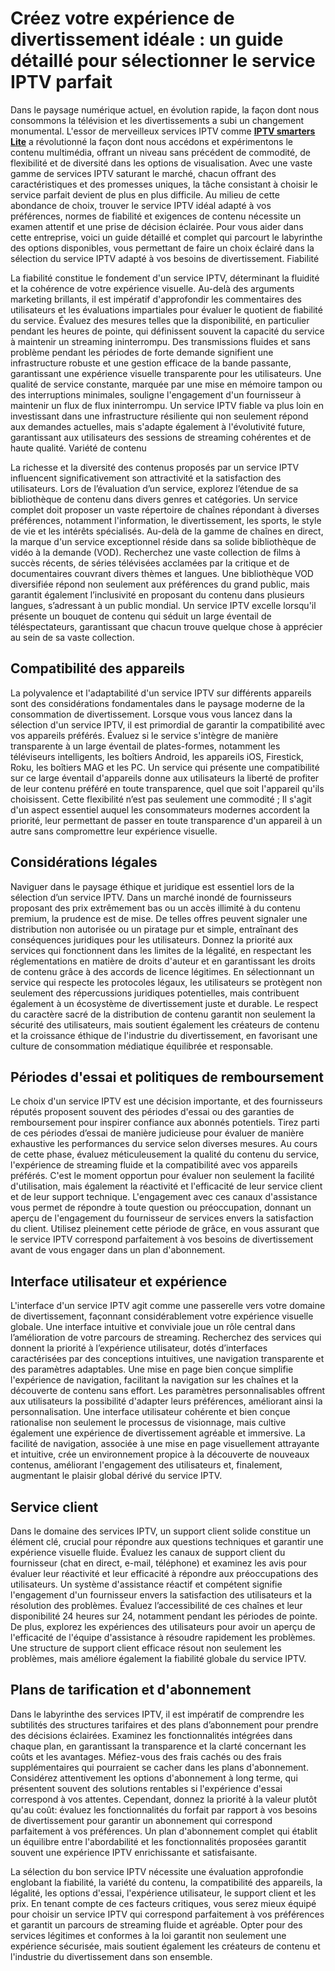 # Créez votre expérience de divertissement idéale : un guide détaillé pour sélectionner le service IPTV parfait

Dans le paysage numérique actuel, en évolution rapide, la façon dont nous consommons la télévision et les divertissements a subi un changement monumental. L'essor de merveilleux services IPTV comme [**IPTV smarters Lite**](https://smartersiptvpro.fr/) a révolutionné la façon dont nous accédons et expérimentons le contenu multimédia, offrant un niveau sans précédent de commodité, de flexibilité et de diversité dans les options de visualisation. Avec une vaste gamme de services IPTV saturant le marché, chacun offrant des caractéristiques et des promesses uniques, la tâche consistant à choisir le service parfait devient de plus en plus difficile. Au milieu de cette abondance de choix, trouver le service IPTV idéal adapté à vos préférences, normes de fiabilité et exigences de contenu nécessite un examen attentif et une prise de décision éclairée. Pour vous aider dans cette entreprise, voici un guide détaillé et complet qui parcourt le labyrinthe des options disponibles, vous permettant de faire un choix éclairé dans la sélection du service IPTV adapté à vos besoins de divertissement.
Fiabilité

La fiabilité constitue le fondement d'un service IPTV, déterminant la fluidité et la cohérence de votre expérience visuelle. Au-delà des arguments marketing brillants, il est impératif d'approfondir les commentaires des utilisateurs et les évaluations impartiales pour évaluer le quotient de fiabilité du service. Évaluez des mesures telles que la disponibilité, en particulier pendant les heures de pointe, qui définissent souvent la capacité du service à maintenir un streaming ininterrompu. Des transmissions fluides et sans problème pendant les périodes de forte demande signifient une infrastructure robuste et une gestion efficace de la bande passante, garantissant une expérience visuelle transparente pour les utilisateurs. Une qualité de service constante, marquée par une mise en mémoire tampon ou des interruptions minimales, souligne l'engagement d'un fournisseur à maintenir un flux de flux ininterrompu. Un service IPTV fiable va plus loin en investissant dans une infrastructure résiliente qui non seulement répond aux demandes actuelles, mais s'adapte également à l'évolutivité future, garantissant aux utilisateurs des sessions de streaming cohérentes et de haute qualité.
Variété de contenu

La richesse et la diversité des contenus proposés par un service IPTV influencent significativement son attractivité et la satisfaction des utilisateurs. Lors de l’évaluation d’un service, explorez l’étendue de sa bibliothèque de contenu dans divers genres et catégories. Un service complet doit proposer un vaste répertoire de chaînes répondant à diverses préférences, notamment l'information, le divertissement, les sports, le style de vie et les intérêts spécialisés. Au-delà de la gamme de chaînes en direct, la marque d'un service exceptionnel réside dans sa solide bibliothèque de vidéo à la demande (VOD). Recherchez une vaste collection de films à succès récents, de séries télévisées acclamées par la critique et de documentaires couvrant divers thèmes et langues. Une bibliothèque VOD diversifiée répond non seulement aux préférences du grand public, mais garantit également l’inclusivité en proposant du contenu dans plusieurs langues, s’adressant à un public mondial. Un service IPTV excelle lorsqu'il présente un bouquet de contenu qui séduit un large éventail de téléspectateurs, garantissant que chacun trouve quelque chose à apprécier au sein de sa vaste collection.

  

## Compatibilité des appareils

La polyvalence et l'adaptabilité d'un service IPTV sur différents appareils sont des considérations fondamentales dans le paysage moderne de la consommation de divertissement. Lorsque vous vous lancez dans la sélection d'un service IPTV, il est primordial de garantir la compatibilité avec vos appareils préférés. Évaluez si le service s'intègre de manière transparente à un large éventail de plates-formes, notamment les téléviseurs intelligents, les boîtiers Android, les appareils iOS, Firestick, Roku, les boîtiers MAG et les PC. Un service qui présente une compatibilité sur ce large éventail d'appareils donne aux utilisateurs la liberté de profiter de leur contenu préféré en toute transparence, quel que soit l'appareil qu'ils choisissent. Cette flexibilité n’est pas seulement une commodité ; Il s'agit d'un aspect essentiel auquel les consommateurs modernes accordent la priorité, leur permettant de passer en toute transparence d'un appareil à un autre sans compromettre leur expérience visuelle.

  

## Considérations légales

Naviguer dans le paysage éthique et juridique est essentiel lors de la sélection d’un service IPTV. Dans un marché inondé de fournisseurs proposant des prix extrêmement bas ou un accès illimité à du contenu premium, la prudence est de mise. De telles offres peuvent signaler une distribution non autorisée ou un piratage pur et simple, entraînant des conséquences juridiques pour les utilisateurs. Donnez la priorité aux services qui fonctionnent dans les limites de la légalité, en respectant les réglementations en matière de droits d'auteur et en garantissant les droits de contenu grâce à des accords de licence légitimes. En sélectionnant un service qui respecte les protocoles légaux, les utilisateurs se protègent non seulement des répercussions juridiques potentielles, mais contribuent également à un écosystème de divertissement juste et durable. Le respect du caractère sacré de la distribution de contenu garantit non seulement la sécurité des utilisateurs, mais soutient également les créateurs de contenu et la croissance éthique de l'industrie du divertissement, en favorisant une culture de consommation médiatique équilibrée et responsable.

  

## Périodes d'essai et politiques de remboursement

Le choix d'un service IPTV est une décision importante, et des fournisseurs réputés proposent souvent des périodes d'essai ou des garanties de remboursement pour inspirer confiance aux abonnés potentiels. Tirez parti de ces périodes d’essai de manière judicieuse pour évaluer de manière exhaustive les performances du service selon diverses mesures. Au cours de cette phase, évaluez méticuleusement la qualité du contenu du service, l'expérience de streaming fluide et la compatibilité avec vos appareils préférés. C'est le moment opportun pour évaluer non seulement la facilité d'utilisation, mais également la réactivité et l'efficacité de leur service client et de leur support technique. L'engagement avec ces canaux d'assistance vous permet de répondre à toute question ou préoccupation, donnant un aperçu de l'engagement du fournisseur de services envers la satisfaction du client. Utilisez pleinement cette période de grâce, en vous assurant que le service IPTV correspond parfaitement à vos besoins de divertissement avant de vous engager dans un plan d'abonnement.

  

## Interface utilisateur et expérience

L'interface d'un service IPTV agit comme une passerelle vers votre domaine de divertissement, façonnant considérablement votre expérience visuelle globale. Une interface intuitive et conviviale joue un rôle central dans l’amélioration de votre parcours de streaming. Recherchez des services qui donnent la priorité à l’expérience utilisateur, dotés d’interfaces caractérisées par des conceptions intuitives, une navigation transparente et des paramètres adaptables. Une mise en page bien conçue simplifie l'expérience de navigation, facilitant la navigation sur les chaînes et la découverte de contenu sans effort. Les paramètres personnalisables offrent aux utilisateurs la possibilité d'adapter leurs préférences, améliorant ainsi la personnalisation. Une interface utilisateur cohérente et bien conçue rationalise non seulement le processus de visionnage, mais cultive également une expérience de divertissement agréable et immersive. La facilité de navigation, associée à une mise en page visuellement attrayante et intuitive, crée un environnement propice à la découverte de nouveaux contenus, améliorant l'engagement des utilisateurs et, finalement, augmentant le plaisir global dérivé du service IPTV.

  

## Service client

Dans le domaine des services IPTV, un support client solide constitue un élément clé, crucial pour répondre aux questions techniques et garantir une expérience visuelle fluide. Évaluez les canaux de support client du fournisseur (chat en direct, e-mail, téléphone) et examinez les avis pour évaluer leur réactivité et leur efficacité à répondre aux préoccupations des utilisateurs. Un système d'assistance réactif et compétent signifie l'engagement d'un fournisseur envers la satisfaction des utilisateurs et la résolution des problèmes. Évaluez l’accessibilité de ces chaînes et leur disponibilité 24 heures sur 24, notamment pendant les périodes de pointe. De plus, explorez les expériences des utilisateurs pour avoir un aperçu de l'efficacité de l'équipe d'assistance à résoudre rapidement les problèmes. Une structure de support client efficace résout non seulement les problèmes, mais améliore également la fiabilité globale du service IPTV.

## Plans de tarification et d'abonnement

Dans le labyrinthe des services IPTV, il est impératif de comprendre les subtilités des structures tarifaires et des plans d’abonnement pour prendre des décisions éclairées. Examinez les fonctionnalités intégrées dans chaque plan, en garantissant la transparence et la clarté concernant les coûts et les avantages. Méfiez-vous des frais cachés ou des frais supplémentaires qui pourraient se cacher dans les plans d'abonnement. Considérez attentivement les options d'abonnement à long terme, qui présentent souvent des solutions rentables si l'expérience d'essai correspond à vos attentes. Cependant, donnez la priorité à la valeur plutôt qu'au coût: évaluez les fonctionnalités du forfait par rapport à vos besoins de divertissement pour garantir un abonnement qui correspond parfaitement à vos préférences. Un plan d'abonnement complet qui établit un équilibre entre l'abordabilité et les fonctionnalités proposées garantit souvent une expérience IPTV enrichissante et satisfaisante.  

La sélection du bon service IPTV nécessite une évaluation approfondie englobant la fiabilité, la variété du contenu, la compatibilité des appareils, la légalité, les options d'essai, l'expérience utilisateur, le support client et les prix. En tenant compte de ces facteurs critiques, vous serez mieux équipé pour choisir un service IPTV qui correspond parfaitement à vos préférences et garantit un parcours de streaming fluide et agréable. Opter pour des services légitimes et conformes à la loi garantit non seulement une expérience sécurisée, mais soutient également les créateurs de contenu et l'industrie du divertissement dans son ensemble.
